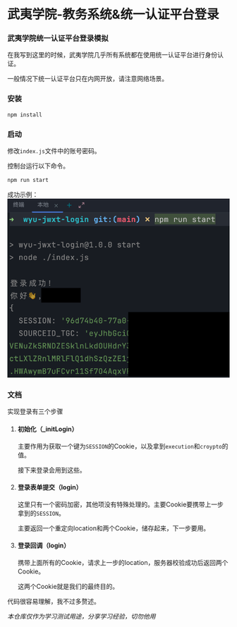 # 武夷学院-教务系统&统一认证平台登录
### 武夷学院统一认证平台登录模拟
在我写到这里的时候，武夷学院几乎所有系统都在使用统一认证平台进行身份认证。

一般情况下统一认证平台只在内网开放，请注意网络场景。

### 安装

```bash
npm install
```

### 启动
修改`index.js`文件中的账号密码。

控制台运行以下命令。
```bash
npm run start
```

成功示例：
![img.png](img.png)

### 文档

实现登录有三个步骤
1. #### 初始化（_initLogin）
    主要作用为获取一个键为`SESSION`的Cookie，以及拿到`execution`和`croypto`的值。
    
    接下来登录会用到这些。
2. #### 登录表单提交（login）
    这里只有一个密码加密，其他项没有特殊处理的。主要Cookie要携带上一步拿到的`SESSION`。
    
    主要返回一个重定向location和两个Cookie，储存起来，下一步要用。
3. #### 登录回调（login）
    携带上面所有的Cookie，请求上一步的location，服务器校验成功后返回两个Cookie。

    这两个Cookie就是我们的最终目的。

代码很容易理解，我不过多赘述。

_本仓库仅作为学习测试用途，分享学习经验，切勿他用_
